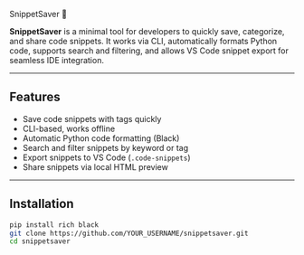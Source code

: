 SnippetSaver 🚀

**SnippetSaver** is a minimal tool for developers to quickly save, categorize, and share code snippets. It works via CLI, automatically formats Python code, supports search and filtering, and allows VS Code snippet export for seamless IDE integration.

---

## Features

- Save code snippets with tags quickly  
- CLI-based, works offline  
- Automatic Python code formatting (Black)  
- Search and filter snippets by keyword or tag  
- Export snippets to VS Code (`.code-snippets`)  
- Share snippets via local HTML preview  

---

## Installation

```bash
pip install rich black
git clone https://github.com/YOUR_USERNAME/snippetsaver.git
cd snippetsaver
